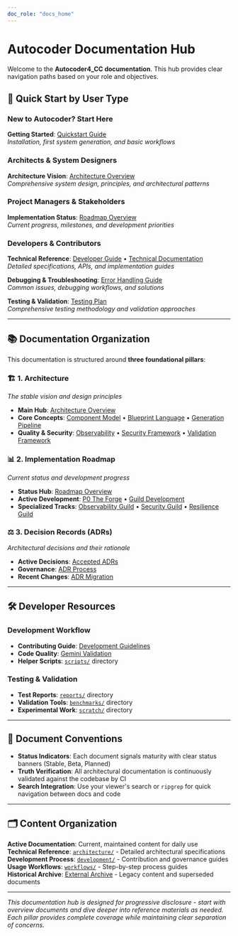 ```yaml
---
doc_role: "docs_home"
---
```


# Autocoder Documentation Hub

Welcome to the **Autocoder4_CC documentation**. This hub provides clear navigation paths based on your role and objectives.

## 🚀 Quick Start by User Type

### **New to Autocoder? Start Here**
**Getting Started**: [Quickstart Guide](quickstart.md)  
*Installation, first system generation, and basic workflows*

### **Architects & System Designers**
**Architecture Vision**: [Architecture Overview](architecture-overview.md)  
*Comprehensive system design, principles, and architectural patterns*

### **Project Managers & Stakeholders** 
**Implementation Status**: [Roadmap Overview](roadmap-overview.md)  
*Current progress, milestones, and development priorities*

### **Developers & Contributors**
**Technical Reference**: [Developer Guide](developer-guide.md) • [Technical Documentation](architecture/)  
*Detailed specifications, APIs, and implementation guides*

**Debugging & Troubleshooting**: [Error Handling Guide](error-handling-guide.md)  
*Common issues, debugging workflows, and solutions*

**Testing & Validation**: [Testing Plan](testing-plan.md)  
*Comprehensive testing methodology and validation approaches*

---

## 📚 Documentation Organization

This documentation is structured around **three foundational pillars**:

### **🏗️ 1. Architecture** 
*The stable vision and design principles*
- **Main Hub**: [Architecture Overview](architecture-overview.md)
- **Core Concepts**: [Component Model](architecture/component-model.md) • [Blueprint Language](architecture/blueprint-language.md) • [Generation Pipeline](architecture/generation-pipeline.md)
- **Quality & Security**: [Observability](architecture/observability.md) • [Security Framework](architecture/security-framework.md) • [Validation Framework](architecture/validation-framework.md)

### **📊 2. Implementation Roadmap**
*Current status and development progress*
- **Status Hub**: [Roadmap Overview](roadmap-overview.md)
- **Active Development**: [P0 The Forge](implementation_roadmap/p0_the_forge.md) • [Guild Development](implementation_roadmap/overview.md)
- **Specialized Tracks**: [Observability Guild](implementation_roadmap/guild_observability_and_healing.md) • [Security Guild](implementation_roadmap/guild_security_and_policy.md) • [Resilience Guild](implementation_roadmap/guild_resilience_and_messaging.md)

### **⚖️ 3. Decision Records (ADRs)**
*Architectural decisions and their rationale*
- **Active Decisions**: [Accepted ADRs](architecture/adr/accepted/)
- **Governance**: [ADR Process](development/adr-governance.md)
- **Recent Changes**: [ADR Migration](migrations/2025-07-adr-031-port-model.md)

---

## 🛠️ Developer Resources

### **Development Workflow**
- **Contributing Guide**: [Development Guidelines](contributing.md)
- **Code Quality**: [Gemini Validation](development/gemini-validation.md)
- **Helper Scripts**: [`scripts/`](../scripts/) directory

### **Testing & Validation**
- **Test Reports**: [`reports/`](../reports/) directory  
- **Validation Tools**: [`benchmarks/`](../benchmarks/) directory
- **Experimental Work**: [`scratch/`](../scratch/) directory

---

## 📖 Document Conventions

- **Status Indicators**: Each document signals maturity with clear status banners (Stable, Beta, Planned)
- **Truth Verification**: All architectural documentation is continuously validated against the codebase by CI
- **Search Integration**: Use your viewer's search or `ripgrep` for quick navigation between docs and code

---

## 🗂️ Content Organization

**Active Documentation**: Current, maintained content for daily use  
**Technical Reference**: [`architecture/`](architecture/) - Detailed architectural specifications  
**Development Process**: [`development/`](development/) - Contribution and governance guides  
**Usage Workflows**: [`workflows/`](workflows/) - Step-by-step process guides  
**Historical Archive**: [External Archive](ARCHIVE_MOVED_NOTICE.md) - Legacy content and superseded documents  

---

*This documentation hub is designed for progressive disclosure - start with overview documents and dive deeper into reference materials as needed. Each pillar provides complete coverage while maintaining clear separation of concerns.*